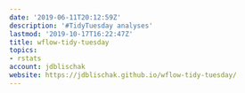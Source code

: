 ```yaml
---
date: '2019-06-11T20:12:59Z'
description: '#TidyTuesday analyses'
lastmod: '2019-10-17T16:22:47Z'
title: wflow-tidy-tuesday
topics:
- rstats
account: jdblischak
website: https://jdblischak.github.io/wflow-tidy-tuesday/
---
```


